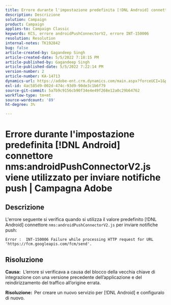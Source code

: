 ```yaml
---
title: Errore durante l'impostazione predefinita [!DNL Android] connettore nms:androidPushConnectorV2.js viene utilizzato per inviare notifiche push | Campagna Adobe
description: Descrizione
solution: Campaign
product: Campaign
applies-to: Campaign Classic
keywords: KCS, errore androidPushConnectorV2, errore INT-150006
resolution: Resolution
internal-notes: TK192842
bug: false
article-created-by: Gagandeep Singh
article-created-date: 5/5/2022 7:18:15 PM
article-published-by: Gagandeep Singh
article-published-date: 5/5/2022 7:22:14 PM
version-number: 2
article-number: KA-14713
dynamics-url: https://adobe-ent.crm.dynamics.com/main.aspx?forceUCI=1&pagetype=entityrecord&etn=knowledgearticle&id=6036cf1a-a8cc-ec11-a7b5-6045bd00dd66
exl-id: 4ac585d9-002d-474c-93d9-90de3c1b6f79
source-git-commit: 5a7b9c9156cb90f34e4e49f268e12a0c29b64762
workflow-type: tm+mt
source-wordcount: '89'
ht-degree: 3%

---
```


# Errore durante l&#39;impostazione predefinita [!DNL Android] connettore nms:androidPushConnectorV2.js viene utilizzato per inviare notifiche push | Campagna Adobe

## Descrizione




L&#39;errore seguente si verifica quando si utilizza il valore predefinito [!DNL Android] connettore `nms:androidPushConnectorV2.js` per inviare notifiche push:

```
Error :  INT-150006 Failure while processing HTTP request for URL 'https://fcm.googleapis.com/fcm/send'.
```

## Risoluzione


<b>Causa:</b>  L’errore si verificava a causa del blocco della vecchia chiave di integrazione con una versione precedente dell’applicazione e del reindirizzamento del traffico all’origine errata.

<b>Risoluzione:  </b>Per creare un nuovo servizio per [!DNL Android] e configuralo di nuovo.
